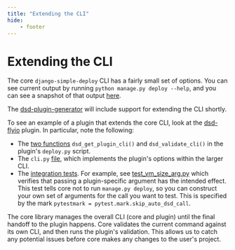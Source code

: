 ```yaml
---
title: "Extending the CLI"
hide:
    - footer
---
```


# Extending the CLI

The core `django-simple-deploy` CLI has a fairly small set of options. You can see current output by running `python manage.py deploy --help`, and you can see a snapshot of that output [here](../general_documentation/cli_reference.md#help-output).

The [dsd-plugin-generator](https://github.com/django-simple-deploy/dsd-plugin-generator) will include support for extending the CLI shortly.

To see an example of a plugin that extends the core CLI, look at the [dsd-flyio](https://github.com/django-simple-deploy/dsd-flyio) plugin. In particular, note the following:

- The [two functions](https://github.com/django-simple-deploy/dsd-flyio/blob/main/dsd_flyio/deploy.py#L23-L32) `dsd_get_plugin_cli()` and `dsd_validate_cli()` in the plugin's `deploy.py` script.
- The `cli.py` [file](https://github.com/django-simple-deploy/dsd-flyio/blob/main/dsd_flyio/cli.py), which implements the plugin's options within the larger CLI.
- The [integration tests](https://github.com/django-simple-deploy/dsd-flyio/tree/main/tests/integration_tests). For example, see [test_vm_size_arg.py](https://github.com/django-simple-deploy/dsd-flyio/blob/main/tests/integration_tests/test_vm_size_arg.py) which verifies that passing a plugin-specific argument has the intended effect. This test tells core not to run `manage.py deploy`, so you can construct your own set of arguments for the call you want to test. This is specified by the mark `pytestmark = pytest.mark.skip_auto_dsd_call`.

The core library manages the overall CLI (core and plugin) until the final handoff to the plugin happens. Core validates the current command against its own CLI, and then runs the plugin's validation. This allows us to catch any potential issues before core makes any changes to the user's project.